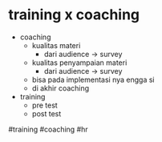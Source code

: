 # training x coaching
-   coaching
    -   kualitas materi
        -   dari audience → survey
    -   kualitas penyampaian materi
        -   dari audience → survey
    -   bisa pada implementasi nya engga si
    -   di akhir coaching
-   training
    -   pre test
    -   post test

#training #coaching #hr